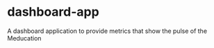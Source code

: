 dashboard-app
=============

A dashboard application to provide metrics that show the pulse of the Meducation
